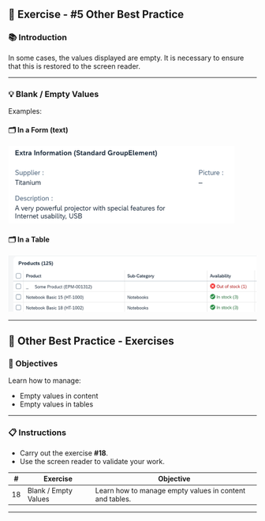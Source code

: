## 📝 Exercise - #5 Other Best Practice

### 📚 Introduction

In some cases, the values displayed are empty. It is necessary to ensure that this is restored to the screen reader.

---

### 💡 Blank / Empty Values

Examples:

#### 🗂️ In a Form (text)

![Form Example](./images/form_other_best_practice.png)

#### 🗂️ In a Table

![Table Example](./images/table_other_best_practice.png)

---
## 📝 Other Best Practice - Exercises
### 🎯 Objectives

Learn how to manage:

- Empty values in content
- Empty values in tables

---

### 📋 Instructions

- Carry out the exercise **#18**.
- Use the screen reader to validate your work.


| #  | Exercise             | Objective                                                    |
|----|----------------------|--------------------------------------------------------------|
| 18 | Blank / Empty Values | Learn how to manage empty values in content and tables. |

---
